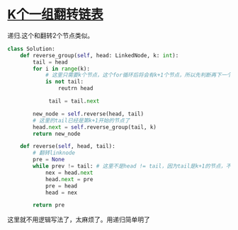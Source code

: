 # [K个一组翻转链表](https://leetcode-cn.com/problems/reverse-nodes-in-k-group/)

递归.这个和翻转2个节点类似。

```python
class Solution:
    def reverse_group(self, head: LinkedNode, k: int):
        tail = head
        for i in range(k):
            # 这里只需要k个节点，这个for循环后将会有k+1个节点，所以先判断再下一个
            is not tail:
                reutrn head

             tail = tail.next

        new_node = self.reverse(head, tail)
        # 这里的tail已经是第k+1开始的节点了
        head.next = self.reverse_group(tail, k) 
        return new_node

    def reverse(self, head, tail):
        # 翻转linknode
        pre = None
        while prev != tail: # 这里不是head != tail，因为tail是k+1的节点，不是k节点
            nex = head.next
            head.next = pre
            pre = head
            head = nex

        return pre
```

这里就不用逻辑写法了，太麻烦了。用递归简单明了
